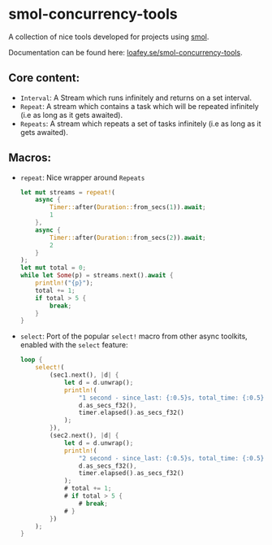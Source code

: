 # smol-concurrency-tools
A collection of nice tools developed for projects using [smol](https://github.com/smol-rs/smol).

Documentation can be found here: [loafey.se/smol-concurrency-tools](https://loafey.se/smol-concurrency-tools).

## Core content:
- `Interval`: A Stream which runs infinitely and returns on a set interval.
- `Repeat`: A stream which contains a task which will be repeated infinitely (i.e as long as it gets awaited).
- `Repeats`: A stream which repeats a set of tasks infinitely (i.e as long as it gets awaited).

## Macros: 
- `repeat`: Nice wrapper around `Repeats`
    ```rs
    let mut streams = repeat!(
        async {
            Timer::after(Duration::from_secs(1)).await;
            1
        },
        async {
            Timer::after(Duration::from_secs(2)).await;
            2
        }
    );
    let mut total = 0;
    while let Some(p) = streams.next().await {
        println!("{p}");
        total += 1;
        if total > 5 {
            break;
        }
    }
    ```
- `select`: Port of the popular `select!` macro from other async toolkits, enabled with the `select` feature:
    ```rs
    loop {
        select!(
            (sec1.next(), |d| {
                let d = d.unwrap();
                println!(
                    "1 second - since_last: {:0.5}s, total_time: {:0.5}s",
                    d.as_secs_f32(),
                    timer.elapsed().as_secs_f32()
                );
            }),
            (sec2.next(), |d| {
                let d = d.unwrap();
                println!(
                    "2 second - since_last: {:0.5}s, total_time: {:0.5}s",
                    d.as_secs_f32(),
                    timer.elapsed().as_secs_f32()
                );
                # total += 1;
                # if total > 5 {
                    # break;                
                # }
            })
        );
    }
    ```
